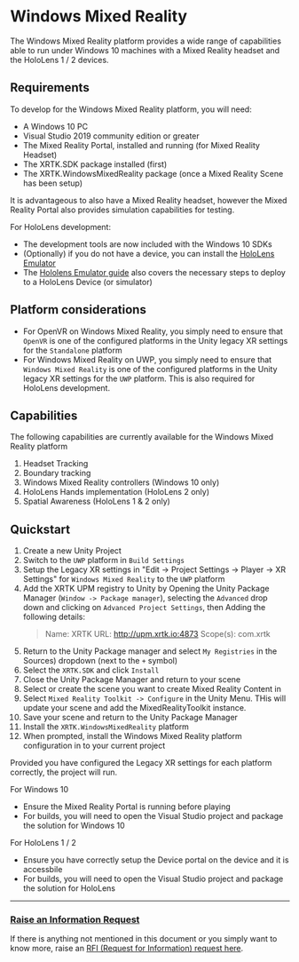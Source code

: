 # Windows Mixed Reality

The Windows Mixed Reality platform provides a wide range of capabilities able to run under Windows 10 machines with a Mixed Reality headset and the HoloLens 1 / 2 devices.

## Requirements

To develop for the Windows Mixed Reality platform, you will need:

* A Windows 10 PC
* Visual Studio 2019 community edition or greater
* The Mixed Reality Portal, installed and running (for Mixed Reality Headset)
* The XRTK.SDK package installed (first)
* The XRTK.WindowsMixedReality package (once a Mixed Reality Scene has been setup)

It is advantageous to also have a Mixed Reality headset, however the Mixed Reality Portal also provides simulation capabilities for testing.

For HoloLens development:

* The development tools are now included with the Windows 10 SDKs
* (Optionally) if you do not have a device, you can install the [HoloLens Emulator](https://docs.microsoft.com/en-us/windows/mixed-reality/develop/platform-capabilities-and-apis/using-the-hololens-emulator)
* The [Hololens Emulator guide](https://docs.microsoft.com/en-us/windows/mixed-reality/develop/platform-capabilities-and-apis/using-the-hololens-emulator) also covers the necessary steps to deploy to a HoloLens Device (or simulator)

## Platform considerations

* For OpenVR on Windows Mixed Reality, you simply need to ensure that `OpenVR` is one of the configured platforms in the Unity legacy XR settings for the `Standalone` platform
* For Windows Mixed Reality on UWP, you simply need to ensure that `Windows Mixed Reality` is one of the configured platforms in the Unity legacy XR settings for the `UWP` platform. This is also required for HoloLens development.


## Capabilities

The following capabilities are currently available for the Windows Mixed Reality platform

1. Headset Tracking
2. Boundary tracking
3. Windows Mixed Reality controllers (Windows 10 only)
4. HoloLens Hands implementation (HoloLens 2 only)
5. Spatial Awareness (HoloLens 1 & 2 only)

## Quickstart

1. Create a new Unity Project
2. Switch to the `UWP` platform in `Build Settings`
2. Setup the Legacy XR settings in "Edit -> Project Settings -> Player -> XR Settings" for `Windows Mixed Reality` to the `UWP` platform
3. Add the XRTK UPM registry to Unity by Opening the Unity Package Manager (`Window -> Package manager`), selecting the `Advanced` drop down and clicking on `Advanced Project Settings`, then Adding the following details:
    > Name: XRTK
    > URL: http://upm.xrtk.io:4873
    > Scope(s): com.xrtk
4. Return to the Unity Package manager and select `My Registries` in the Sources) dropdown (next to the `+` symbol)
5. Select the `XRTK.SDK` and click `Install`
6. Close the Unity Package Manager and return to your scene
7. Select or create the scene you want to create Mixed Reality Content in
8. Select `Mixed Reality Toolkit -> Configure` in the Unity Menu. THis will update your scene and add the MixedRealityToolkit instance.
9. Save your scene and return to the Unity Package Manager
10. Install the `XRTK.WindowsMixedReality` platform
11. When prompted, install the Windows Mixed Reality platform configuration in to your current project


Provided you have configured the Legacy XR settings for each platform correctly, the project will run.

For Windows 10

* Ensure the Mixed Reality Portal is running before playing
* For builds, you will need to open the Visual Studio project and package the solution for Windows 10

For HoloLens 1 / 2

* Ensure you have correctly setup the Device portal on the device and it is accessbile
* For builds, you will need to open the Visual Studio project and package the solution for HoloLens

---

### [**Raise an Information Request**](https://github.com/XRTK/XRTK-Core/issues/new?assignees=&labels=question&template=request_for_information.md&title=)

If there is anything not mentioned in this document or you simply want to know more, raise an [RFI (Request for Information) request here](https://github.com/XRTK/XRTK-Core/issues/new?assignees=&labels=question&template=request_for_information.md&title=).
